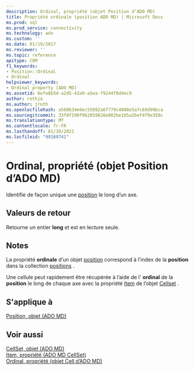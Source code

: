 ```yaml
---
description: Ordinal, propriété (objet Position d’ADO MD)
title: Propriété ordinale (position ADO MD) | Microsoft Docs
ms.prod: sql
ms.prod_service: connectivity
ms.technology: ado
ms.custom: ''
ms.date: 01/19/2017
ms.reviewer: ''
ms.topic: reference
apitype: COM
f1_keywords:
- Position::Ordinal
- Ordinal
helpviewer_keywords:
- Ordinal property [ADO MD]
ms.assetid: 6efe8b5d-a2d5-43a9-a5ea-f9244f8d4ec9
author: rothja
ms.author: jroth
ms.openlocfilehash: a560b34e6ec55892a6f779c4808e5a7c69d99bca
ms.sourcegitcommit: 33f0f190f962059826e002be165a2bef4f9e350c
ms.translationtype: MT
ms.contentlocale: fr-FR
ms.lasthandoff: 01/30/2021
ms.locfileid: "99169741"
---
```

# <a name="ordinal-property-ado-md-position"></a>Ordinal, propriété (objet Position d’ADO MD)
Identifie de façon unique une [position](./position-object-ado-md.md) le long d’un axe.  
  
## <a name="return-values"></a>Valeurs de retour  
 Retourne un entier **long** et est en lecture seule.  
  
## <a name="remarks"></a>Notes  
 La propriété **ordinale** d’un objet [position](./position-object-ado-md.md) correspond à l’index de la **position** dans la collection [positions](./positions-collection-ado-md.md) .  
  
 Une cellule peut rapidement être récupérée à l’aide de l' **ordinal** de la **position** le long de chaque axe avec la propriété [Item](./item-property-ado-md-cellset.md) de l’objet [Cellset](./cellset-object-ado-md.md) .  
  
## <a name="applies-to"></a>S'applique à  
 [Position, objet (ADO MD)](./position-object-ado-md.md)  
  
## <a name="see-also"></a>Voir aussi  
 [CellSet, objet (ADO MD)](./cellset-object-ado-md.md)   
 [Item, propriété (ADO MD CellSet)](./item-property-ado-md-cellset.md)   
 [Ordinal, propriété (objet Cell d’ADO MD)](./ordinal-property-ado-md-cell.md)